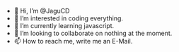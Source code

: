 - 👋 Hi, I’m @JaguCD
- 👀 I’m interested in coding everything.
- 🌱 I’m currently learning javascript.
- 💞️ I’m looking to collaborate on nothing at the moment.
- 📫 How to reach me, write me an E-Mail.

<!---
JaguCD/JaguCD is a ✨ special ✨ repository because its `README.md` (this file) appears on your GitHub profile.
You can click the Preview link to take a look at your changes.
--->
